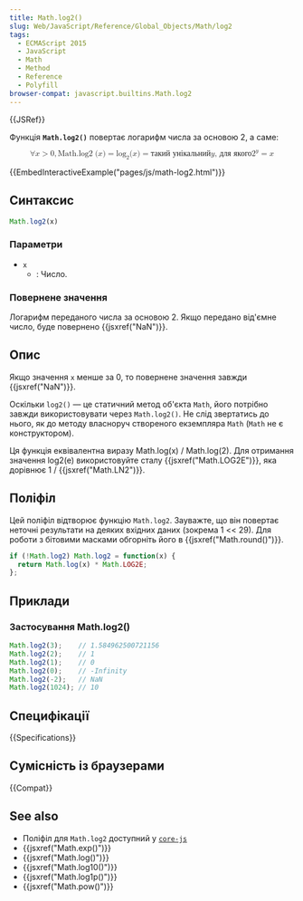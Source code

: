 ```yaml
---
title: Math.log2()
slug: Web/JavaScript/Reference/Global_Objects/Math/log2
tags:
  - ECMAScript 2015
  - JavaScript
  - Math
  - Method
  - Reference
  - Polyfill
browser-compat: javascript.builtins.Math.log2
---
```

{{JSRef}}

Функція **`Math.log2()`** повертає логарифм числа за основою 2, а саме:

<math display="block"><semantics><mrow><mo>∀</mo>
<mi>x</mi>
<mo>></mo>
<mn>0</mn>
<mo>,</mo>
<mstyle mathvariant="monospace"><mrow><mo lspace="0em" rspace="thinmathspace">Math.log2</mo>
<mo stretchy="false">(</mo>
<mi>x</mi>
<mo stretchy="false">)</mo>
</mrow></mstyle><mo>=</mo>
<msub><mo lspace="0em" rspace="0em">log</mo>
<mn>2</mn>
</msub><mo stretchy="false">(</mo>
<mi>x</mi>
<mo stretchy="false">)</mo>
<mo>=</mo>
<mtext>такий унікальний</mtext>
<mspace width="thickmathspace"></mspace><mi>y</mi>
<mspace width="thickmathspace"></mspace><mtext>, для якого</mtext>
<mspace width="thickmathspace"></mspace><msup><mn>2</mn>
<mi>y</mi>
</msup><mo>=</mo>
<mi>x</mi>
</mrow><annotation encoding="TeX">\forall x > 0, \mathtt{\operatorname{Math.log2}(x)} =
\log_2(x) = \text{the unique} \; y \; \text{such that} \; 2^y = x</annotation></semantics></math>

{{EmbedInteractiveExample("pages/js/math-log2.html")}}

## Синтаксис

```js
Math.log2(x)
```

### Параметри

- `x`
  - : Число.

### Повернене значення

Логарифм переданого числа за основою 2. Якщо передано від'ємне число, буде повернено {{jsxref("NaN")}}.

## Опис

Якщо значення `x` менше за 0, то повернене значення завжди {{jsxref("NaN")}}.

Оскільки `log2()` — це статичний метод об'єкта `Math`, його потрібно завжди використовувати через `Math.log2()`. Не слід звертатись до нього, як до методу власноруч створеного екземпляра `Math` (`Math` не є конструктором).

Ця функція еквівалентна виразу Math.log(x) / Math.log(2). Для отримання значення log2(e) використовуйте сталу {{jsxref("Math.LOG2E")}}, яка дорівнює 1 / {{jsxref("Math.LN2")}}.

## Поліфіл

Цей поліфіл відтворює функцію `Math.log2`. Зауважте, що він повертає неточні результати на деяких вхідних даних (зокрема 1 << 29). Для роботи з бітовими масками обгорніть його в {{jsxref("Math.round()")}}.

```js
if (!Math.log2) Math.log2 = function(x) {
  return Math.log(x) * Math.LOG2E;
};
```

## Приклади

### Застосування Math.log2()

```js
Math.log2(3);    // 1.584962500721156
Math.log2(2);    // 1
Math.log2(1);    // 0
Math.log2(0);    // -Infinity
Math.log2(-2);   // NaN
Math.log2(1024); // 10
```

## Специфікації

{{Specifications}}

## Сумісність із браузерами

{{Compat}}

## See also

- Поліфіл для `Math.log2` доступний у [`core-js`](https://github.com/zloirock/core-js#ecmascript-math)
- {{jsxref("Math.exp()")}}
- {{jsxref("Math.log()")}}
- {{jsxref("Math.log10()")}}
- {{jsxref("Math.log1p()")}}
- {{jsxref("Math.pow()")}}
